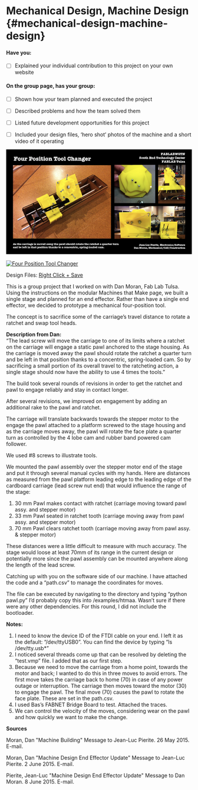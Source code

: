 # Mechanical Design, Machine Design {#mechanical-design-machine-design}

#### Have you:

* [ ] Explained your individual contribution to this project on your own website

#### On the group page, has your group:

* [ ] Shown how your team planned and executed the project

* [ ] Described problems and how the team solved them

* [ ] Listed future development opportunities for this project

* [ ] Included your design files, ‘hero shot’ photos of the machine and a short video of it operating

![](/assets/four-pos-tool-slide.png)

[![Four Position Tool Changer](https://img.youtube.com/vi/qs3NtUlOjG4/0.jpg)](https://www.youtube.com/watch?v=qs3NtUlOjG4 "Four Position Tool Changer")

Design Files: [Right Click + Save](/uploads/four-pos-tool.zip)

This is a group project that I worked on with Dan Moran, Fab Lab Tulsa. Using the instructions on the modular Machines that Make page, we built a single stage and planned for an end effector. Rather than have a single end effector, we decided to prototype a mechanical four-position tool.

The concept is to sacrifice some of the carriage’s travel distance to rotate a ratchet and swap tool heads.

**Description from Dan:**  
“The lead screw will move the carriage to one of its limits where a ratchet on the carriage will engage a static pawl anchored to the stage housing. As the carriage is moved away the pawl should rotate the ratchet a quarter turn and be left in that position thanks to a concentric, spring-loaded cam. So by sacrificing a small portion of its overall travel to the ratcheting action, a single stage should now have the ability to use 4 times the tools.”

The build took several rounds of revisions in order to get the ratchet and pawl to engage reliably and stay in contact longer.

After several revisions, we improved on engagement by adding an additional rake to the pawl and ratchet.

The carriage will translate backwards towards the stepper motor to the engage the pawl attached to a platform screwed to the stage housing and as the carriage moves away, the pawl will rotate the face plate a quarter turn as controlled by the 4 lobe cam and rubber band powered cam follower.

We used \#8 screws to illustrate tools.

We mounted the pawl assembly over the stepper motor end of the stage and put it through several manual cycles with my hands. Here are distances as measured from the pawl platform leading edge to the leading edge of the cardboard carriage \(lead screw nut end\) that would influence the range of the stage:

1. 30 mm Pawl makes contact with ratchet \(carriage moving toward pawl assy. and stepper motor\)
2. 33 mm Pawl seated in ratchet tooth \(carriage moving away from pawl assy. and stepper motor\)
3. 70 mm Pawl clears ratchet tooth \(carriage moving away from pawl assy. & stepper motor\)

These distances were a little difficult to measure with much accuracy. The stage would loose at least 70mm of its range in the current design or potentially more since the pawl assembly can be mounted anywhere along the length of the lead screw.

Catching up with you on the software side of our machine. I have attached the code and a “path.csv” to manage the coordinates for moves.

The file can be executed by navigating to the directory and typing “python pawl.py” I’d probably copy this into /examples/htmaa. Wasn’t sure if there were any other dependencies. For this round, I did not include the bootloader.

**Notes:**

1. I need to know the device ID of the FTDI cable on your end. I left it as the default: “/dev/ttyUSB0”. You can find the device by typing “ls /dev/tty.usb\*”
2. I noticed several threads come up that can be resolved by deleting the “test.vmp” file. I added that as our first step.
3. Because we need to move the carriage from a home point, towards the motor and back; I wanted to do this in three moves to avoid errors. The first move takes the carriage back to home \(70\) in case of any power outage or interruption. The carriage then moves toward the motor \(30\) to engage the pawl. The final move \(70\) causes the pawl to rotate the face plate. These are set in the path.csv.
4. I used Bas’s FABNET Bridge Board to test. Attached the traces.
5. We can control the velocity of the moves, considering wear on the pawl and how quickly we want to make the change.

**Sources**

Moran, Dan "Machine Building" Message to Jean-Luc Pierite. 26 May 2015. E-mail.

Moran, Dan "Machine Design End Effector Update" Message to Jean-Luc Pierite. 2 June 2015. E-mail.

Pierite, Jean-Luc "Machine Design End Effector Update" Message to Dan Moran. 8 June 2015. E-mail.





